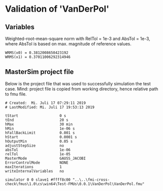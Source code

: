 # Validation of 'VanDerPol'

## Variables
Weighted-root-mean-square norm with RelTol = 1e-3 and AbsTol = 1e-3, where
AbsTol is based on max. magnitude of reference values.

```
WRMS(x0) = 0.3812008650423192
WRMS(x1) = 0.37011006292314946
```

## MasterSim project file

Below is the project file that was used to successfully simulation the test case.
Mind: project file is copied from working directory, hence relative path to fmu file.

```
# Created:	Mi. Juli 17 07:29:11 2019
# LastModified:	Mi. Juli 17 19:53:13 2019

tStart                   0 s
tEnd                     20 s
hMax                     30 min
hMin                     1e-06 s
hFallBackLimit           0.001 s
hStart                   0.0001 s
hOutputMin               0.05 s
adjustStepSize           no
absTol                   1e-06
relTol                   1e-05
MasterMode               GAUSS_JACOBI
ErrorControlMode         NONE
maxIterations            1
writeInternalVariables   no

simulator 0 0 slave1 #ffff8c00 "..\..\fmi-cross-check\fmus\1.0\cs\win64\Test-FMUs\0.0.1\VanDerPol\VanDerPol.fmu"


```

